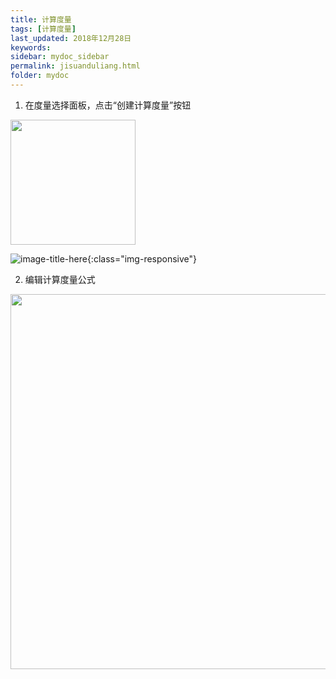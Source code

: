 ```yaml
---
title: 计算度量
tags: [计算度量]
last_updated: 2018年12月28日
keywords: 
sidebar: mydoc_sidebar
permalink: jisuanduliang.html
folder: mydoc
---
```


1. 在度量选择面板，点击“创建计算度量”按钮

<p align="left">
    <img src="https://datafor123.github.io/images/jisuanziduan/jisuanduliang/jisuanduliang-1.png"  width="200" >
</p>

![image-title-here](https://datafor123.github.io/images/jisuanziduan/jisuanduliang/jisuanduliang-1.png){:class="img-responsive"}

2. 编辑计算度量公式

<p align="left">
    <img src="https://datafor123.github.io/images/jisuanziduan/jisuanduliang/jisuanduliang-2.png"  width="600" >
</p>



